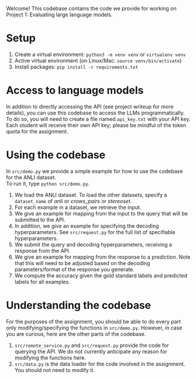 Welcome!  This codebase contains the code we provide for working on Project 1: Evaluating large language models.

# Setup

1. Create a virtual environment: `python3 -m venv venv` or `virtualenv venv`
2. Active virtual environment (on Linux/Mac: `source venv/bin/activate`)
3. Install packages: `pip install -r requirements.txt`

# Access to language models

In addition to directly accessing the API (see project writeup for more
details), you can use this codebase to access the LLMs programmatically.
To do so, you will need to create a file named `api_key.txt` with your API key.
Each student will receive their own API key; please be mindful of the token quota for the assignment. 

# Using the codebase

In `src/demo.py` we provide a simple example for how to use the codebase for the ANLI dataset.  
To run it, type `python src/demo.py`.

1. We load the ANLI dataset.
To load the other datasets, specify a `dataset_name` of _anli_ or _crows_pairs_ or _stereoset_.
2. For each example in a dataset, we retrieve the input.
3. We give an example for mapping from the input to the query that will be submitted to the API.
4. In addition, we give an example for specifying the decoding hyperparameters. 
See `src/request.py` for the full list of specifiable hyperparameters.
5. We submit the query and decoding hyperparameters, receiving a response from the API.
6. We give an example for mapping from the response to a prediction. Note that this will need to be adjusted based on the decoding parameters/format of the response you generate.
7. We compute the accuracy given the gold standard labels and predicted labels for all examples.

# Understanding the codebase

For the purposes of the assignment, you should be able to do every part only modifying/specifying the functions in `src/demo.py`. 
However, in case you are curious, here are the other parts of the codebase.
1. `src/remote_service.py` and `src/request.py` provide the code for querying the API. We do not currently anticipate any reason for modifying the functions here.
2. `src/data.py` is the data loader for the code involved in the assignment. You should not need to modify it.
